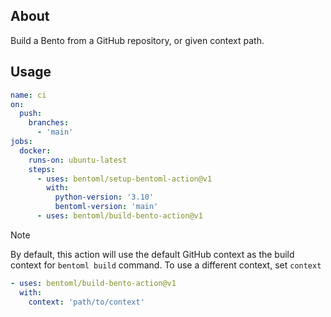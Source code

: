 ## About

Build a Bento from a GitHub repository, or given context path.

## Usage

```yaml
name: ci
on:
  push:
    branches:
      - 'main'
jobs:
  docker:
    runs-on: ubuntu-latest
    steps:
      - uses: bentoml/setup-bentoml-action@v1
        with:
          python-version: '3.10'
          bentoml-version: 'main'
      - uses: bentoml/build-bento-action@v1
```

> [!NOTE]
> By default, this action will use the default GitHub context as the build context for `bentoml build`
> command. To use a different context, set `context`
> ```yaml
> - uses: bentoml/build-bento-action@v1
>   with:
>     context: 'path/to/context'
> ```
